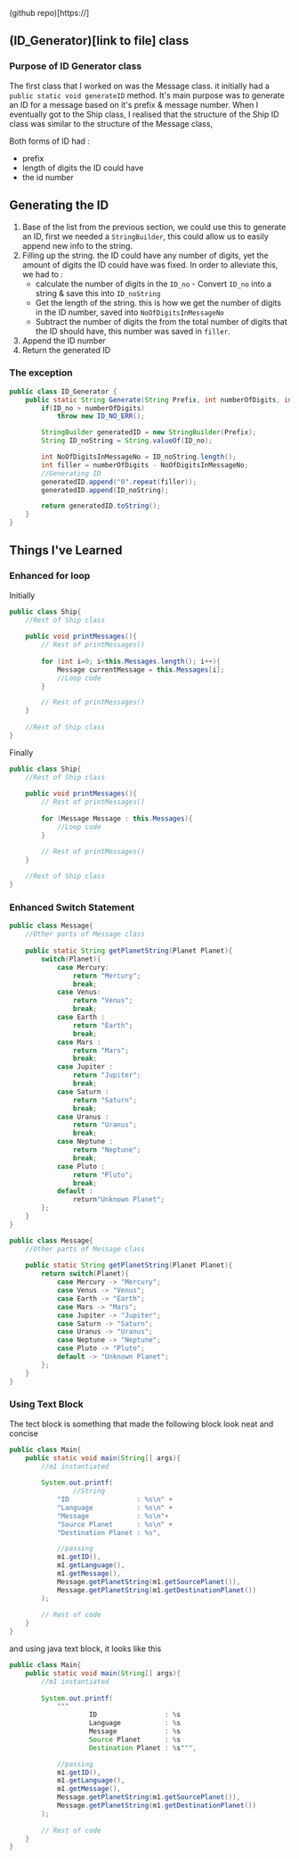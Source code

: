 (github repo)[https://]

## (ID_Generator)[link to file] class

### Purpose of ID Generator class
The first class that I worked on was the Message class. it initially had a ```public static void generateID``` method.
It's main purpose was to generate an ID for a message based on it's prefix & message number. When I eventually got to 
the Ship class, I realised that the structure of the Ship ID class was similar to the structure of the Message class,

Both forms of ID had :
- prefix
- length of digits the ID could have
- the id number


## Generating the ID
1. Base of the list from the previous section, we could use this to generate an ID, first we needed a ```StringBuilder```, 
this could allow us to easily append new info to the string.
2. Filling up the string. the ID could have any number of digits, yet the amount of digits the ID could have was fixed.
In order to alleviate this, we had to :
   - calculate the number of digits in the ```ID_no``` - Convert ```ID_no``` into
   a string & save this into ```ID_noString```
   - Get the length of the string. this is how we get the number of digits in the ID number, saved into ```NoOfDigitsInMessageNo``` 
   - Subtract the number of digits the from the total number of digits that the ID should have, this number was saved in ```filler```.
3. Append the ID number
4. Return the generated ID

### The exception

```java
public class ID_Generator {
    public static String Generate(String Prefix, int numberOfDigits, int ID_no) throws ID_NO_ERR {
        if(ID_no > numberOfDigits)
            throw new ID_NO_ERR();

        StringBuilder generatedID = new StringBuilder(Prefix);
        String ID_noString = String.valueOf(ID_no);

        int NoOfDigitsInMessageNo = ID_noString.length();
        int filler = numberOfDigits - NoOfDigitsInMessageNo;
        //Generating ID
        generatedID.append("0".repeat(filler));
        generatedID.append(ID_noString);

        return generatedID.toString();
    }
}
```

## Things I've Learned

### Enhanced for loop
Initially
```java
public class Ship{
    //Rest of Ship class
    
    public void printMessages(){
        // Rest of printMessages()
        
        for (int i=0; i<this.Messages.length(); i++){
            Message currentMessage = this.Messages[i]; 
            //Loop code
        }

        // Rest of printMessages()
    }    
    
    //Rest of Ship class
}
```

Finally
```java
public class Ship{
    //Rest of Ship class
    
    public void printMessages(){
        // Rest of printMessages()
        
        for (Message Message : this.Messages){
            //Loop code
        }

        // Rest of printMessages()
    }    
    
    //Rest of Ship class
}
```

### Enhanced Switch Statement

```java
public class Message{
    //Other parts of Message class
    
    public static String getPlanetString(Planet Planet){
        switch(Planet){
            case Mercury:
                return "Mercury";
                break;
            case Venus:
                return "Venus";
                break;
            case Earth : 
                return "Earth";
                break;
            case Mars :
                return "Mars";
                break;
            case Jupiter :
                return "Jupiter";
                break;
            case Saturn :
                return "Saturn";
                break;
            case Uranus :
                return "Uranus";
                break;
            case Neptune :
                return "Neptune";
                break;
            case Pluto :
                return "Pluto";
                break;
            default :
                return"Unknown Planet";
        };
    }
}
```

```java
public class Message{
    //Other parts of Message class
    
    public static String getPlanetString(Planet Planet){
        return switch(Planet){
            case Mercury -> "Mercury";
            case Venus -> "Venus";
            case Earth -> "Earth";
            case Mars -> "Mars";
            case Jupiter -> "Jupiter";
            case Saturn -> "Saturn";
            case Uranus -> "Uranus";
            case Neptune -> "Neptune";
            case Pluto -> "Pluto";
            default -> "Unknown Planet";
        };
    }
}
```

### Using Text Block

The tect block is something that made the following block look neat and concise
```java
public class Main{
    public static void main(String[] args){
        //m1 instantiated
        
        System.out.printf(
                //String
            "ID                 : %s\n" +
            "Language           : %s\n" +
            "Message            : %s\n"+
            "Source Planet      : %s\n" +
            "Destination Planet : %s",

            //passing
            m1.getID(),
            m1.getLanguage(),
            m1.getMessage(),
            Message.getPlanetString(m1.getSourcePlanet()),
            Message.getPlanetString(m1.getDestinationPlanet())
        );
        
        // Rest of code
    }
}
```
and using java text block, it looks like this
```java
public class Main{
    public static void main(String[] args){
        //m1 instantiated
        
        System.out.printf(
            """
                    ID                 : %s
                    Language           : %s
                    Message            : %s
                    Source Planet      : %s
                    Destination Planet : %s""",

            //passing
            m1.getID(),
            m1.getLanguage(),
            m1.getMessage(),
            Message.getPlanetString(m1.getSourcePlanet()),
            Message.getPlanetString(m1.getDestinationPlanet())
        );
        
        // Rest of code
    }
}
```